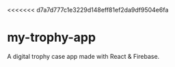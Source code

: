 <<<<<<< d7a7d777c1e3229d148eff81ef2da9df9504e6fa
# my-trophy-app
A digital trophy case app made with React &amp; Firebase.
